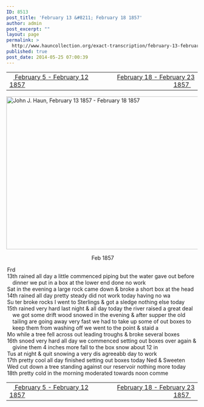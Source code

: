 ```yaml
---
ID: 8513
post_title: 'February 13 &#8211; February 18 1857'
author: admin
post_excerpt: ""
layout: page
permalink: >
  http://www.hauncollection.org/exact-transcription/february-13-february-18-1857/
published: true
post_date: 2014-05-25 07:00:39
---
```

<table style="width: 100%;" align="center">
<tbody>
<tr>
<td width="50%"><a title="February 5 – February 12 1857" href="http://www.hauncollection.org/version-2/version-ii-series-i/february-5-february-12-1857/"><img src="https://lh3.googleusercontent.com/-EFJpxxNiPNw/VqgtWBCZrMI/AAAAAAAAAFU/WfY4lPFWWkg/s800-Ic42/Soeb-Plain-Arrows-8-10px.png" alt="" width="10" height="10" /> February 5 - February 12 1857</a></td>
<td style="text-align: right;"><a title="February 18 – February 23 1857" href="http://www.hauncollection.org/version-2/version-ii-series-i/february-18-february-23-1857/"> February 18 - February 23 1857 <img src="https://lh3.googleusercontent.com/-67k0cYlpXHw/VqgtWKz1MXI/AAAAAAAAAFU/k9PW_Piyurk/s800-Ic42/Soeb-Plain-Arrows-5-10px.png" alt="" width="10" height="10" /></a></td>
</tr>
</tbody>
</table>
<a href="http://www.hauncollection.org/wp-content/uploads/John Haun/JJH_228_February 13 1857 - February 18 1857.JPG" target="_blank" rel="noopener"><img class="alignnone wp-image-2457 size-large" src="http://www.hauncollection.org/wp-content/uploads/John Haun/JJH_228_February 13 1857 - February 18 1857-1024x682.jpg" alt="John J. Haun, February 13 1857 - February 18 1857" width="604" height="402" /></a>
<p style="text-align: center;"> Feb 1857</p>

<div style="text-indent: -1em; padding-left: 16px;">Frd</div>
<div style="text-indent: -1em; padding-left: 16px;">13th rained all day a little commenced piping but the water gave
out before dinner we put in a box at the lower end done no work</div>
<div style="text-indent: -1em; padding-left: 16px;">Sat in the evening a large rock came down &amp; broke a short box at the head</div>
<div style="text-indent: -1em; padding-left: 16px;">14th rained all day pretty steady did not work today having no wa</div>
<div style="text-indent: -1em; padding-left: 16px;">Su ter broke rocks I went to Sterlings &amp; got a sledge nothing else today</div>
<div style="text-indent: -1em; padding-left: 16px;">15th rained very hard last night &amp; all day today the river raised a great
deal we got some drift wood snowed in the evening &amp; after supper
the old tailing are going away very fast we had to take up some of out
boxes to keep them from washing off we went to the point &amp; staid a</div>
<div style="text-indent: -1em; padding-left: 16px;">Mo while a tree fell across out leading troughs &amp; broke several boxes</div>
<div style="text-indent: -1em; padding-left: 16px;">16th snoed very hard all day we commenced setting out boxes over
again &amp; givine them 4 inches more fall to the box snow about 12 in</div>
<div style="text-indent: -1em; padding-left: 16px;">Tus at night &amp; quit snowing a very dis agreeabb day to work</div>
<div style="text-indent: -1em; padding-left: 16px;">17th pretty cool all day finished setting out boxes today Ned &amp; Sweeten</div>
<div style="text-indent: -1em; padding-left: 16px;">Wed cut down a tree standing against our reservoir nothing more today</div>
<div style="text-indent: -1em; padding-left: 16px;">18th pretty cold in the morning moderated towards noon comme
</div>
<table style="width: 100%;" align="center">
<tbody>
<tr>
<td width="50%"><a title="February 5 – February 12 1857" href="http://www.hauncollection.org/version-2/version-ii-series-i/february-5-february-12-1857/"><img src="https://lh3.googleusercontent.com/-EFJpxxNiPNw/VqgtWBCZrMI/AAAAAAAAAFU/WfY4lPFWWkg/s800-Ic42/Soeb-Plain-Arrows-8-10px.png" alt="" width="10" height="10" /> February 5 - February 12 1857</a></td>
<td style="text-align: right;"><a title="February 18 – February 23 1857" href="http://www.hauncollection.org/version-2/version-ii-series-i/february-18-february-23-1857/"> February 18 - February 23 1857 <img src="https://lh3.googleusercontent.com/-67k0cYlpXHw/VqgtWKz1MXI/AAAAAAAAAFU/k9PW_Piyurk/s800-Ic42/Soeb-Plain-Arrows-5-10px.png" alt="" width="10" height="10" /></a></td>
</tr>
</tbody>
</table>
